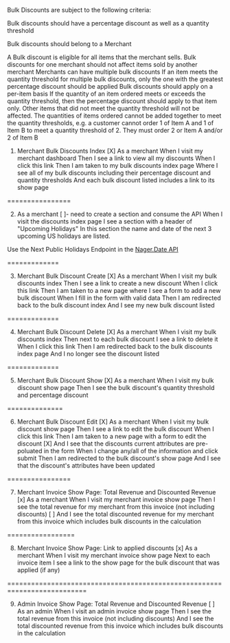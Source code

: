 Bulk Discounts are subject to the following criteria:

Bulk discounts should have a percentage discount as well as a quantity threshold

Bulk discounts should belong to a Merchant

A Bulk discount is eligible for all items that the merchant sells. Bulk discounts for one merchant should not affect items sold by another merchant
Merchants can have multiple bulk discounts
If an item meets the quantity threshold for multiple bulk discounts, only the one with the greatest percentage discount should be applied
Bulk discounts should apply on a per-item basis
If the quantity of an item ordered meets or exceeds the quantity threshold, then the percentage discount should apply to that item only. Other items that did not meet the quantity threshold will not be affected.
The quantities of items ordered cannot be added together to meet the quantity thresholds, e.g. a customer cannot order 1 of Item A and 1 of Item B to meet a quantity threshold of 2. They must order 2 or Item A and/or 2 of Item B


1) Merchant Bulk Discounts Index
[X]
As a merchant
When I visit my merchant dashboard
Then I see a link to view all my discounts
When I click this link
Then I am taken to my bulk discounts index page
Where I see all of my bulk discounts including their
percentage discount and quantity thresholds
And each bulk discount listed includes a link to its show page

================

2) As a merchant
[ ]- need to create a section and consume the API
When I visit the discounts index page
I see a section with a header of "Upcoming Holidays"
In this section the name and date of the next 3 upcoming US holidays are listed.

Use the Next Public Holidays Endpoint in the [Nager.Date API](https://date.nager.at/swagger/index.html)

=============

3) Merchant Bulk Discount Create
[X]
As a merchant
When I visit my bulk discounts index
Then I see a link to create a new discount
When I click this link
Then I am taken to a new page where I see a form to add a new bulk discount
When I fill in the form with valid data
Then I am redirected back to the bulk discount index
And I see my new bulk discount listed

=============

4) Merchant Bulk Discount Delete
[X]
As a merchant
When I visit my bulk discounts index
Then next to each bulk discount I see a link to delete it
When I click this link
Then I am redirected back to the bulk discounts index page
And I no longer see the discount listed

=============

5) Merchant Bulk Discount Show
[X]
As a merchant
When I visit my bulk discount show page
Then I see the bulk discount's quantity threshold and percentage discount

==============

6) Merchant Bulk Discount Edit
[X]
As a merchant
When I visit my bulk discount show page
Then I see a link to edit the bulk discount
When I click this link
Then I am taken to a new page with a form to edit the discount
[X]
And I see that the discounts current attributes are pre-poluated in the form
When I change any/all of the information and click submit
Then I am redirected to the bulk discount's show page
And I see that the discount's attributes have been updated

================

7) Merchant Invoice Show Page: Total Revenue and Discounted Revenue
[x]
As a merchant
When I visit my merchant invoice show page
Then I see the total revenue for my merchant from this invoice (not including discounts)
[ ]
And I see the total discounted revenue for my merchant from this invoice which includes bulk discounts in the calculation

=================

8) Merchant Invoice Show Page: Link to applied discounts
[x]
As a merchant
When I visit my merchant invoice show page
Next to each invoice item I see a link to the show page for the bulk discount that was applied (if any)

==========================================================================

9) Admin Invoice Show Page: Total Revenue and Discounted Revenue
[ ]
As an admin
When I visit an admin invoice show page
Then I see the total revenue from this invoice (not including discounts)
And I see the total discounted revenue from this invoice which includes bulk discounts in the calculation

